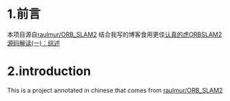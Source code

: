 # 1.前言
本项目源自[raulmur/ORB_SLAM2](https://github.com/raulmur/ORB_SLAM2)
结合我写的博客食用更佳[认真的虎ORBSLAM2源码解读(一)：综述](https://blog.csdn.net/liu502617169/article/details/89423475)
# 2.introduction
This is a project annotated in chinese that comes from [raulmur/ORB_SLAM2](https://github.com/raulmur/ORB_SLAM2)



